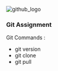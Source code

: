 ![github_logo](https://github.com/user-attachments/assets/3c26f67d-fb3c-4bd3-b7c8-c290029ecb21)
### Git Assignment ###

Git Commands :
- git version
- git clone
- git pull
